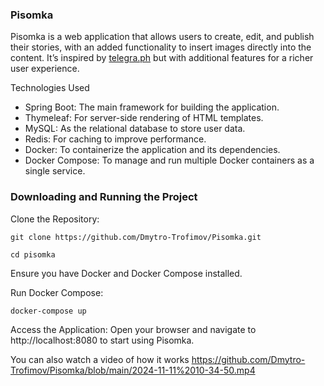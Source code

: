 ### Pisomka
Pisomka is a web application that allows users to create, edit, and publish their stories, with an added functionality to insert images directly into the content. It’s inspired by [telegra.ph](telegra.ph) but with additional features for a richer user experience.

Technologies Used
- Spring Boot: The main framework for building the application.
- Thymeleaf: For server-side rendering of HTML templates.
- MySQL: As the relational database to store user data.
- Redis: For caching to improve performance.
- Docker: To containerize the application and its dependencies.
- Docker Compose: To manage and run multiple Docker containers as a single service.

### Downloading and Running the Project
Clone the Repository:
```
git clone https://github.com/Dmytro-Trofimov/Pisomka.git
```
```
cd pisomka
```

Ensure you have Docker and Docker Compose installed.

Run Docker Compose:
```
docker-compose up
```
Access the Application: Open your browser and navigate to http://localhost:8080 to start using Pisomka.


You can also watch a video of how it works https://github.com/Dmytro-Trofimov/Pisomka/blob/main/2024-11-11%2010-34-50.mp4
